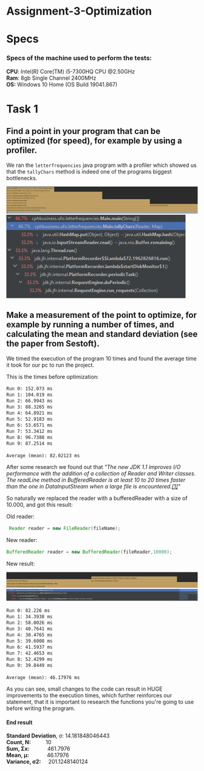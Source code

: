# Assignment-3-Optimization

# Specs
### Specs of the machine used to perform the tests:
**CPU**: Intel(R) Core(TM) i5-7300HQ CPU @2.50GHz  
**Ram**: 8gb Single Channel 2400MHz  
**OS:** Windows 10 Home (OS Build 19041.867)

# Task 1
## Find a point in your program that can be optimized (for speed), for example by using a profiler.
We ran the `letterfrequencies` java program with a profiler which showed us that the `tallyChars` method is indeed one of the programs biggest bottlenecks.  

![img](img/java_profiler_unchanged_1.png)
![img](img/java_profiler_unchanged_2.png)


## Make a measurement of the point to optimize, for example by running a number of times, and calculating the mean and standard deviation (see the paper from Sestoft).  

We timed the execution of the program 10 times and found the average time it took for our pc to run the project.  

This is the times before optimization:  

```
Run 0: 152.073 ms
Run 1: 104.019 ms
Run 2: 66.9943 ms
Run 3: 88.3265 ms
Run 4: 64.8921 ms
Run 5: 52.9183 ms
Run 6: 53.6571 ms
Run 7: 53.3412 ms
Run 8: 96.7388 ms
Run 9: 87.2514 ms

Average (mean): 82.02123 ms
```  

After some research we found out that *"The new JDK 1.1 improves I/O performance with the addition of a collection of Reader and Writer classes. The readLine method in BufferedReader is at least 10 to 20 times faster than the one in DataInputStream when a large file is encountered.[[1]](https://www.infoworld.com/article/2077523/java-tip-26--how-to-improve-java-s-i-o-performance.html)"*  

So naturally we replaced the reader with a bufferedReader with a size of 10.000,  and got this result:  
  
Old reader:
```java
 Reader reader = new FileReader(fileName);
```  

New reader:
```java
BufferedReader reader = new BufferedReader(fileReader,10000);
```  

New result:

![img](img/java_profiler_changed_1.png)
![img](img/java_profiler_changed_2.png)

```
Run 0: 82.226 ms
Run 1: 34.3938 ms
Run 2: 58.0026 ms
Run 3: 40.7641 ms
Run 4: 30.4765 ms
Run 5: 39.6008 ms
Run 6: 41.5937 ms
Run 7: 42.4653 ms
Run 8: 52.4299 ms
Run 9: 39.8449 ms

Average (mean): 46.17976 ms
```

As you can see, small changes to the code can result in HUGE improvements to the execution times, which further reinforces our statement, that it is important to research the functions you're going to use before writing the program.  

#### End result
**Standard Deviation**, σ: 14.181848046443  
**Count, N:**&nbsp;&nbsp;&nbsp;&nbsp;&nbsp;&nbsp;&nbsp;&nbsp;&nbsp;&nbsp;10  
**Sum, Σx:**&nbsp;&nbsp;&nbsp;&nbsp;&nbsp;&nbsp;&nbsp;&nbsp;&nbsp;&nbsp;&nbsp;&nbsp;461.7976  
**Mean, μ:**&nbsp;&nbsp;&nbsp;&nbsp;&nbsp;&nbsp;&nbsp;&nbsp;&nbsp;&nbsp;&nbsp;&nbsp;46.17976  
**Variance, σ2:**&nbsp;&nbsp;&nbsp;&nbsp;&nbsp;201.1248140124